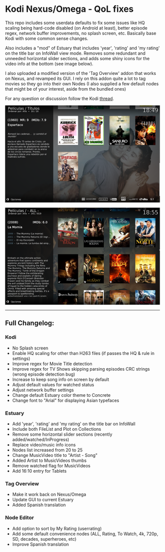 # Kodi Nexus/Omega - QoL fixes

This repo includes some userdata defaults to fix some issues like HQ scaling being hard-code disabled (on Android at least), better episode regex, network buffer improvements, no splash screen, etc. Basically base Kodi with some common sense changes.

Also includes a "mod" of Estuary that includes 'year', 'rating' and 'my rating' on the title bar on InfoWall view mode. Removes some redundant and unneeded horizontal slider sections, and adds some shiny icons for the video info at the bottom (see image below).

I also uploaded a modified version of the 'Tag Overview' addon that works on Nexus, and revamped its GUI. I rely on this addon quite a lot to tag movies so they go into their own Nodes (I also supplied a few default nodes that might be of your interest, aside from the bundled ones)

For any question or discussion follow the Kodi [thread](https://forum.kodi.tv/showthread.php?tid=371116).


![](https://github.com/Dogway/Kodi/blob/main/images/A_logos.png)

![](https://github.com/Dogway/Kodi/blob/main/images/B_collections.png)


------

## Full Changelog:

### Kodi
*   No Splash screen
*   Enable HQ scaling for other than H263 files (if passes the HQ & rule in settings)
*   Improve regex for Movie Title detection
*   Improve regex for TV Shows skipping parsing episodes CRC strings (wrong episode detection bug)
*   Increase <songinfoduration> to keep song info on screen by default
*   Adjust default values for watched status
*   Adjust network buffer settings
*   Change default Estuary color theme to Concrete
*   Change font to "Arial" for displaying Asian typefaces
### Estuary
*   Add 'year', 'rating' and 'my rating' on the title bar on InfoWall 
*   Include both FileList and Plot on Collections
*   Remove some horizontal slider sections (recently added/watched/InProgress)
*   Replace video/music info icons
*   Nodes list increased from 20 to 25
*   Change MusicVideo title to "Artist - Song"
*   Added Artist to MusicVideos thumbs
*   Remove watched flag for MusicVideos
*   Add 16:10 entry for Tablets
### Tag Overview
*   Make it work back on Nexus/Omega
*   Update GUI to current Estuary
*   Added Spanish translation
### Node Editor
*   Add option to sort by My Rating (userrating)
*   Add some default convenience nodes (ALL, Rating, To Watch, 4k, 720p, SD, decades, superheroes, etc)
*   Improve Spanish translation